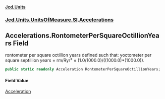 #### [Jcd.Units](index 'index')
### [Jcd.Units.UnitsOfMeasure.SI](Jcd.Units.UnitsOfMeasure.SI 'Jcd.Units.UnitsOfMeasure.SI').[Accelerations](Accelerations 'Jcd.Units.UnitsOfMeasure.SI.Accelerations')

## Accelerations.RontometerPerSquareOctillionYears Field

rontometer per square octillion years defined such that: yoctometer per square septillion years = rm/Ryr² ×
(1.0/1000.0)/((1000.0)*(1000.0)).

```csharp
public static readonly Acceleration RontometerPerSquareOctillionYears;
```

#### Field Value
[Acceleration](Acceleration 'Jcd.Units.UnitTypes.Acceleration')